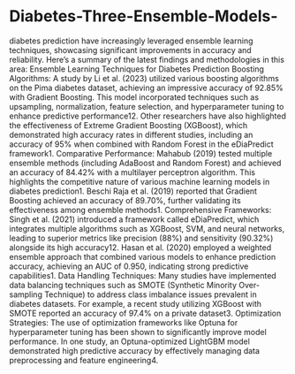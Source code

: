 # Diabetes-Three-Ensemble-Models-
 diabetes prediction have increasingly leveraged ensemble learning techniques, showcasing significant improvements in accuracy and reliability. Here’s a summary of the latest findings and methodologies in this area:
Ensemble Learning Techniques for Diabetes Prediction
Boosting Algorithms:
A study by Li et al. (2023) utilized various boosting algorithms on the Pima diabetes dataset, achieving an impressive accuracy of 92.85% with Gradient Boosting. This model incorporated techniques such as upsampling, normalization, feature selection, and hyperparameter tuning to enhance predictive performance12.
Other researchers have also highlighted the effectiveness of Extreme Gradient Boosting (XGBoost), which demonstrated high accuracy rates in different studies, including an accuracy of 95% when combined with Random Forest in the eDiaPredict framework1.
Comparative Performance:
Mahabub (2019) tested multiple ensemble methods (including AdaBoost and Random Forest) and achieved an accuracy of 84.42% with a multilayer perceptron algorithm. This highlights the competitive nature of various machine learning models in diabetes prediction1.
Beschi Raja et al. (2019) reported that Gradient Boosting achieved an accuracy of 89.70%, further validating its effectiveness among ensemble methods1.
Comprehensive Frameworks:
Singh et al. (2021) introduced a framework called eDiaPredict, which integrates multiple algorithms such as XGBoost, SVM, and neural networks, leading to superior metrics like precision (88%) and sensitivity (90.32%) alongside its high accuracy12.
Hasan et al. (2020) employed a weighted ensemble approach that combined various models to enhance prediction accuracy, achieving an AUC of 0.950, indicating strong predictive capabilities1.
Data Handling Techniques:
Many studies have implemented data balancing techniques such as SMOTE (Synthetic Minority Over-sampling Technique) to address class imbalance issues prevalent in diabetes datasets. For example, a recent study utilizing XGBoost with SMOTE reported an accuracy of 97.4% on a private dataset3.
Optimization Strategies:
The use of optimization frameworks like Optuna for hyperparameter tuning has been shown to significantly improve model performance. In one study, an Optuna-optimized LightGBM model demonstrated high predictive accuracy by effectively managing data preprocessing and feature engineering4.
